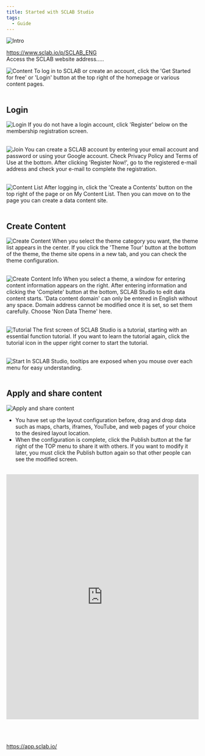 ```yaml
---
title: Started with SCLAB Studio
tags:
  - Guide
---
```


![Intro](./1.jpg)

https://www.sclab.io/p/SCLAB_ENG<br/>
Access the SCLAB website address.....

![Content](./2.jpg) 
To log in to SCLAB or create an account, click the 'Get Started for free' or 'Login' button at the top right of the homepage or various content pages.
<br/><br/>

## Login
![Login](./3.jpg)
If you do not have a login account, click 'Register' below on the membership registration screen.
<br/><br/>

![Join](./4.jpg)
You can create a SCLAB account by entering your email account and password or using your Google account. Check Privacy Policy and Terms of Use at the bottom. After clicking 'Register Now!', go to the registered e-mail address and check your e-mail to complete the registration.
<br/><br/>

![Content List](./5.jpg)
After logging in, click the 'Create a Contents' button on the top right of the page or on My Content List. Then you can move on to the page you can create a data content site.
<br/><br/>

## Create Content
![Create Content](./6.jpg)
When you select the theme category you want, the theme list appears in the center. If you click the 'Theme Tour' button at the bottom of the theme, the theme site opens in a new tab, and you can check the theme configuration.
<br/><br/>


![Create Content Info](./7.jpg)
When you select a theme, a window for entering content information appears on the right. After entering information and clicking the 'Complete' button at the bottom, SCLAB Studio to edit data content starts. 'Data content domain' can only be entered in English without any space. Domain address cannot be modified once it is set, so set them carefully. Choose 'Non Data Theme' here.
<br/><br/>

![Tutorial](./8.jpg)
The first screen of SCLAB Studio is a tutorial, starting with an essential function tutorial.
If you want to learn the tutorial again, click the tutorial icon in the upper right corner to start the tutorial.
<br/><br/>

![Start](./9.jpg)
In SCLAB Studio, tooltips are exposed when you mouse over each menu for easy understanding.
<br/><br/>

## Apply and share content
![Apply and share content](./83.png)
- You have set up the layout configuration before, drag and drop data such as maps, charts, iframes, YouTube, and web pages of your choice to the desired layout location.
- When the configuration is complete, click the Publish button at the far right of the TOP menu to share it with others. If you want to modify it later, you must click the Publish button again so that other people can see the modified screen.
<br/><br/>

<iframe width="100%" height="640" src="https://www.youtube.com/embed/wKqf7-a1Dko" title="YouTube video player" frameborder="0" allow="accelerometer; autoplay; clipboard-write; encrypted-media; gyroscope; picture-in-picture; web-share" allowfullscreen></iframe>

<br/><br/>

https://app.sclab.io/<br/>
